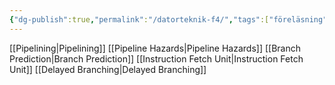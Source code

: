 ```yaml
---
{"dg-publish":true,"permalink":"/datorteknik-f4/","tags":["föreläsning","datorteknik"]}
---
```


[[Pipelining\|Pipelining]]
[[Pipeline Hazards\|Pipeline Hazards]]
[[Branch Prediction\|Branch Prediction]]
[[Instruction Fetch Unit\|Instruction Fetch Unit]]
[[Delayed Branching\|Delayed Branching]]
